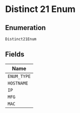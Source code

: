 
# Distinct 21 Enum

## Enumeration

`Distinct21Enum`

## Fields

| Name |
|  --- |
| `ENUM_TYPE` |
| `HOSTNAME` |
| `IP` |
| `MFG` |
| `MAC` |

